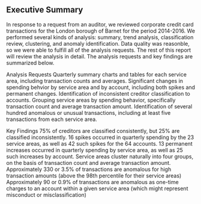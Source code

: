 
## Executive Summary

In response to a request from an auditor, we reviewed corporate credit card transactions for the London borough of Barnet for the period 2014-2016. We performed several kinds of analysis: summary, trend analysis, classification review, clustering, and anomaly identification. Data quality was reasonble, so we were able to fulfill all of the analysis requests. The rest of this report will review the analysis in detail. The analysis requests and key findings are summarized below.

Analysis Requests
Quarterly summary charts and tables for each service area, including transaction counts and averages.
Significant changes in spending behvior by service area and by account, including both spikes and permanent changes.
Identification of inconsistent creditor classification to accounts.
Grouping service areas by spending behavior, specifically transaction count and average transaction amount.
Identification of several hundred anomalous or unusual transactions, including at least five transactions from each service area.

Key Findings
75% of creditors are classified consistently, but 25% are classified inconsistently.
16 spikes occurred in quarterly spending by the 23 service areas, as well as 42 such spikes for the 64 accounts.
13 permanent increases occurred in quarterly spending by service area, as well as 25 such increases by account.
Service areas cluster naturally into four groups, on the basis of transaction count and average transaction amount.
Approximately 330 or 3.5% of transactions are anomalous for high transaction amounts (above the 98th percentile for their service areas)
Approximately 90 or 0.9% of transactions are anomalous as one-time charges to an account within a given service area (which might represent misconduct or misclassification)
